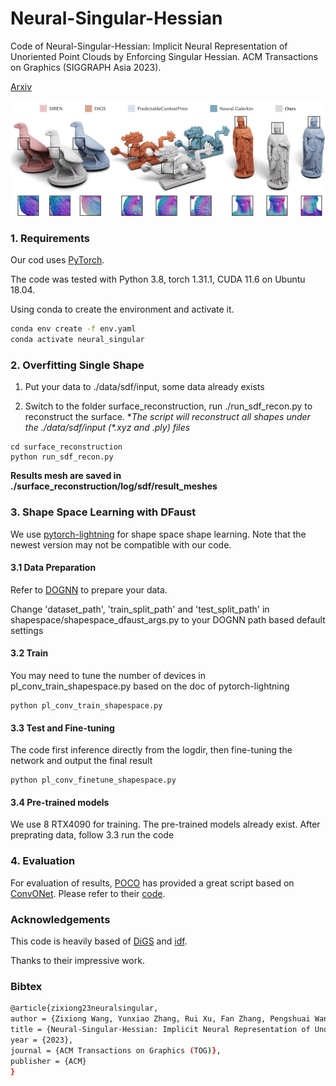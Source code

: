 # Neural-Singular-Hessian

Code of Neural-Singular-Hessian: Implicit Neural Representation of Unoriented Point Clouds by Enforcing Singular Hessian. ACM Transactions on Graphics (SIGGRAPH Asia 2023).

[Arxiv](https://arxiv.org/abs/2309.01793)

![RP](assets/RP.jpg)

### 1. Requirements

Our cod uses [PyTorch](https://pytorch.org/).

The code was tested with Python 3.8, torch 1.31.1, CUDA 11.6 on Ubuntu 18.04.

Using conda to create the environment and activate it.

```bash
conda env create -f env.yaml
conda activate neural_singular
```

### 2. Overfitting Single Shape

1. Put your data to ./data/sdf/input, some data already exists

2. Switch to the folder surface_reconstruction, run ./run_sdf_recon.py to reconstruct the surface. **The script will reconstruct all shapes under the ./data/sdf/input (*.xyz and *.ply) files**

```
cd surface_reconstruction
python run_sdf_recon.py
```

**Results mesh are saved in ./surface_reconstruction/log/sdf/result_meshes**

### 3. Shape Space Learning with DFaust

We use [pytorch-lightning](https://lightning.ai/) for shape space shape learning. Note that the newest version may not be compatible with our code.

#### 3.1 Data Preparation

Refer to [DOGNN](https://github.com/microsoft/DualOctreeGNN#41-data-preparation) to prepare your data.

Change 'dataset_path', 'train_split_path' and 'test_split_path' in shapespace/shapespace_dfaust_args.py to your DOGNN path based default settings

#### 3.2 Train

You may need to tune the number of devices in pl_conv_train_shapespace.py based on the doc of pytorch-lightning

```
python pl_conv_train_shapespace.py
```

#### 3.3 Test and Fine-tuning

The code first inference directly from the logdir, then fine-tuning the network and output the final result

```
python pl_conv_finetune_shapespace.py
```

#### 3.4 Pre-trained models

We use 8 RTX4090 for training. The pre-trained models already exist. After preprating data, follow 3.3 run the code

### 4. Evaluation

For evaluation of results, [POCO](https://github.com/valeoai/POCO) has provided a great script based on [ConvONet](https://github.com/autonomousvision/convolutional_occupancy_networks). Please refer to their [code](https://github.com/valeoai/POCO/blob/main/eval/src/eval.py).

### Acknowledgements

This code is heavily based of [DiGS](https://github.com/Chumbyte/DiGS) and [idf](https://github.com/yifita/idf).

Thanks to their impressive work.

### Bibtex

```bash
@article{zixiong23neuralsingular,
author = {Zixiong Wang, Yunxiao Zhang, Rui Xu, Fan Zhang, Pengshuai Wang, Shuangmin Chen, Shiqing Xin, Wenping Wang, Changhe Tu},
title = {Neural-Singular-Hessian: Implicit Neural Representation of Unoriented Point Clouds by Enforcing Singular Hessian},
year = {2023},
journal = {ACM Transactions on Graphics (TOG)},
publisher = {ACM}
}
```



